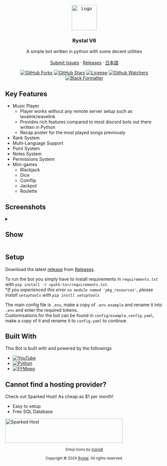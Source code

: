 <div align="center">
  <a href="https://github.com/Rystal-Team/Rystal-V6/blob/main/assets/logo.png?raw=true">
    <img src="assets/logo.png" alt="Logo" width="80" height="80">
  </a>
  <h3 align="center">Rystal V6</h3>
  <p align="center">
    A simple bot written in python with some decent utilities
    <br />
    <br />  
    <a href="https://github.com/Rystal-Team/Rystal-V6/issues">Submit Issues</a>
    · 
    <a href="https://github.com/Rystal-Team/Rystal-V6/releases">Releases</a>
    · 
    <a href="./README-ja.md">日本語</a>
  </p>
</div>

<div align="center">

[![GitHub Forks](https://img.shields.io/github/forks/Rystal-Team/Rystal-V6.svg?style=for-the-badge)](https://github.com/Rystal-Team/Rystal-V6)
[![GitHub Stars](https://img.shields.io/github/stars/Rystal-Team/Rystal-V6.svg?style=for-the-badge)](https://github.com/Rystal-Team/Rystal-V6)
[![License](https://img.shields.io/github/license/Rystal-Team/Rystal-V6.svg?style=for-the-badge)](https://github.com/Rystal-Team/Rystal-V6/blob/main/LICENSE)
[![Github Watchers](https://img.shields.io/github/watchers/Rystal-Team/Rystal-V6.svg?style=for-the-badge)](https://github.com/Rystal-Team/Rystal-V6)
[![Black Formatter](https://img.shields.io/badge/code%20style-black-000000.svg?style=for-the-badge)](https://github.com/psf/black)

</div>

## Key Features

- Music Player
    - Player works without any remote server setup such as lavalink/wavelink
    - Provides rich features compared to most discord bots out there written in Python
    - Recap poster for the most played songs previously
- Rank System
- Multi-Language Support
- Point System
- Notes System
- Permissions System
- Mini-games
    - Blackjack
    - Dice
    - Coinflip
    - Jackpot
    - Roulette

## Screenshots

<details>
<summary><h2>Show</h2></summary>

![screenshot](assets/screenshot_1.png)
![screenshot](assets/screenshot_2.png)
![screenshot](assets/screenshot_3.png)
![screenshot](assets/screenshot_4.png)
</details>

## Setup

Download the latest [release](https://github.com/Rystal-Team/Rystal-V6/releases/latest)
from [Releases](https://github.com/Rystal-Team/Rystal-V6/releases).

To run the bot you simply have to install requirements in `requirements.txt`
with `pip install -r <path-to>/requirements.txt`.<br>
**If you experienced this error `no module named 'pkg_resources'`, please install `setuptools`
with `pip instll setuptools`*

The main config file is `.env`, make a copy of `.env.example` and rename it into `.env` and enter the required
tokens.<br>
Customisations for the bot can be found in `config/example.config.yaml`, make a copy of it and rename it
to `config.yaml` to continue.

## Built With

This Bot is built with and powered by the followings

- [![YouTube](https://img.shields.io/badge/YTDLP-ffffff?style=for-the-badge&logo=youtube&logoColor=ff0000)](https://github.com/yt-dlp/yt-dlp)
- [![Python](https://img.shields.io/badge/python-ffffff?style=for-the-badge&logo=python&logoColor=3670A0)](https://www.python.org/)
- [![FFMpeg](https://img.shields.io/badge/ffmpeg-ffffff?style=for-the-badge&logo=ffmpeg&logoColor=388e3c)](https://ffmpeg.org/)

## Cannot find a hosting provider?

Check out Sparked Host! As cheap as $1 per month!<br>

- Easy to setup
- Free SQL Database

<a href="https://billing.sparkedhost.com/aff.php?aff=2435"><img src="assets/sparkedhost.png" alt="Sparked Host" style="width:373.875px;height:78px;"/></a>

<div align="center">
	<p><small>Emoji Icons by <a href="https://icons8.com">icons8</a></small></p>
	<p><small>Copyright © 2024 <a href="https://rystal.net">Rystal</a>. All rights reserved.</small></p>
</div>
